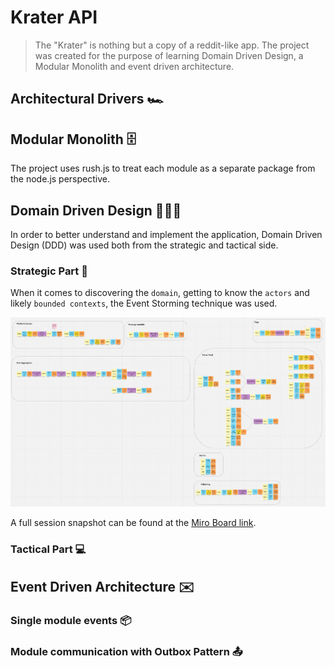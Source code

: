 # Krater API

> The "Krater" is nothing but a copy of a reddit-like app. The project was created for the purpose of learning Domain Driven Design, a Modular Monolith and event driven architecture.

## Architectural Drivers 🏎

## Modular Monolith 🗄
The project uses rush.js to treat each module as a separate package from the node.js perspective.


## Domain Driven Design 👨🏼‍💼

In order to better understand and implement the application, Domain Driven Design (DDD) was used both from the strategic and tactical side.

### Strategic Part 🙊
When it comes to discovering the `domain`, getting to know the `actors` and likely `bounded contexts`, the Event Storming technique was used.

![Miro Board](./docs/assets/miro.png)

A full session snapshot can be found at the [Miro Board link](https://miro.com/app/board/uXjVOf_KGfs=/?invite_link_id=737256182042).



### Tactical Part 💻

## Event Driven Architecture ✉️

### Single module events 📦

### Module communication with Outbox Pattern 📤